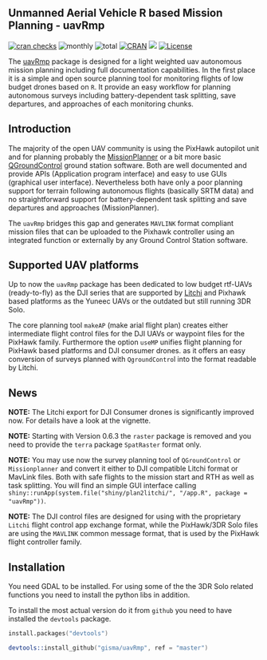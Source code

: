 ## Unmanned Aerial Vehicle R based Mission Planning - uavRmp 

<!-- badges: start -->
[![cran
checks](https://badges.cranchecks.info/worst/uavRmp.svg)](https://cran.r-project.org/web/checks/check_results_uavRmp.html)
![monthly](https://cranlogs.r-pkg.org/badges/uavRmp)
![total](https://cranlogs.r-pkg.org/badges/grand-total/uavRmp)
[![CRAN](https://www.r-pkg.org/badges/version/uavRmp?color=009999)](https://cran.r-project.org/package=uavRmp)
[![](https://img.shields.io/github/stars/gisma/uavRmp?style=flat)](https://github.com/gisma/uavRmp)
[![License](https://img.shields.io/badge/license-GPL%20%28%3E=%203%29-lightgrey.svg?style=flat)](https://www.gnu.org/licenses/gpl-3.0.html)
<!-- badges: end -->


The [uavRmp](https://github.com/gisma/uavRmp) package is designed for a light weighted  uav autonomous mission planning including full documentation capabilities. In the first place it is a simple and open source planning tool for monitoring flights of low budget drones based on ```R```. It provide an easy workflow for planning autonomous 
surveys including battery-dependent task splitting, save departures, and approaches of each monitoring chunks. 

## Introduction

The majority of the open UAV community is using the PixHawk autopilot unit and for planning probably the [MissionPlanner](https://ardupilot.org/planner/) or a bit more basic [QGroundControl](http://qgroundcontrol.com/) ground station software. Both are well documented and provide APIs (Application program interface) and easy to use GUIs (graphical user interface). Nevertheless both have only a poor planning support for terrain following autonomous flights (basically SRTM data) and no straightforward support for battery-dependent task splitting and save departures and approaches (MissionPlanner).

The ```uavRmp``` bridges this gap  and  generates  ```MAVLINK``` format compliant mission files that can be uploaded to the Pixhawk controller using an integrated function or externally by any Ground Control Station software.

## Supported UAV platforms

Up to now the ```uavRmp``` package has been dedicated to low budget rtf-UAVs (ready-to-fly) as the DJI series that are supported by [Litchi](https://flylitchi.com/) and Pixhawk based platforms as the Yuneec UAVs or the outdated but still running 3DR Solo. 

The core planning tool ```makeAP``` (make arial flight plan) creates either intermediate flight control files for the DJI UAVs or waypoint files for the PixHawk family. Furthermore the option `useMP` unifies flight planning for PixHawk based platforms and DJI consumer drones.  as it offers an easy conversion of surveys planned with `QgroundContro`l into the format readable by Litchi.  

## News

**NOTE:** The Litchi export for DJI Consumer drones is significantly improved now. For details have a look at the vignette.  

**NOTE:** Starting with Version 0.6.3 the `raster` package is removed and you need to provide the `terra` package `SpatRaster` format only.

**NOTE:** You may use now the survey planning tool of `QGroundControl` or `Missionplanner` and convert it either to DJI compatible Litchi format or MavLink files. Both with safe flights to the mission start and RTH as well as task splitting. You will find an simple GUI interface calling `shiny::runApp(system.file("shiny/plan2litchi/", "/app.R", package = "uavRmp"))`.

**NOTE:** The DJI control files are designed for using with the proprietary `Litchi` flight control app exchange format, while the PixHawk/3DR Solo files are using the ```MAVLINK``` common message format, that is used by the PixHawk flight controller family.




## Installation

You need GDAL to be installed.  For using some of the the 3DR Solo related functions you need to install the python libs in addition.

To install the most actual version do it from ```github```  you need to have installed the ```devtools``` package.

```S
install.packages("devtools")

devtools::install_github("gisma/uavRmp", ref = "master")
```
